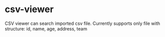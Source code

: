 # csv-viewer
CSV viewer can search imported csv file.
Currently supports only file with structure: id, name, age, address, team
